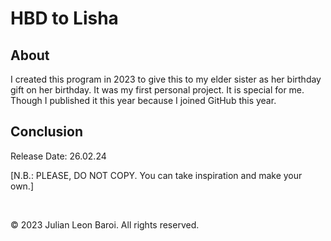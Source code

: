 # HBD to Lisha
<p>
  <h2> About </h2>
  I created this program in 2023 to give this to my elder sister as her birthday gift on her birthday. It was my first personal project. It 
  is special for me. Though I published it this year because I joined GitHub this year.
</p>
<p>
  <h2> Conclusion </h2>
  Release Date: 26.02.24
</p>
<p>
  [N.B.: PLEASE, DO NOT COPY. You can take inspiration and make your own.]
</p>
<br>
<p>
  © 2023 Julian Leon Baroi. All rights reserved.
</p>
